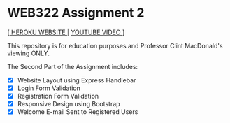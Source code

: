 # WEB322 Assignment 2
[[ HEROKU WEBSITE ](https://firecnc.herokuapp.com/) | [ YOUTUBE VIDEO ](https://youtu.be/sFbiryPqjnY)]

This repository is for education purposes and Professor Clint MacDonald's viewing ONLY.

The Second Part of the Assignment includes: 
- [x] Website Layout using Express Handlebar
- [x] Login Form Validation
- [x] Registration Form Validation
- [x] Responsive Design using Bootstrap
- [x] Welcome E-mail Sent to Registered Users
